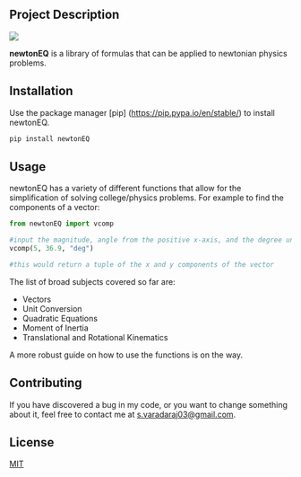 ## Project Description

![](file:///C:/Users/SVara/OneDrive/Pictures/Camera%20Roll/newtonEQ.png)

**newtonEQ** is a library of formulas that can be applied to newtonian physics problems.

## Installation

Use the package manager [pip]
(https://pip.pypa.io/en/stable/) to install newtonEQ.

```bash
pip install newtonEQ
```

## Usage

newtonEQ has a variety of different functions that allow for the simplification of solving college/physics problems. For example to find the components of a vector:

```python
from newtonEQ import vcomp

#input the magnitude, angle from the positive x-axis, and the degree unit
vcomp(5, 36.9, "deg")

#this would return a tuple of the x and y components of the vector
```

The list of broad subjects covered so far are:

 - Vectors
 - Unit Conversion
 - Quadratic Equations
 - Moment of Inertia
 - Translational and Rotational Kinematics

A more robust guide on how to use the functions is on the way. 

## Contributing

If you have discovered a bug in my code, or you want to change something about it, feel free to contact me at s.varadaraj03@gmail.com.

## License
[MIT](https://choosealicense.com/licenses/mit/)